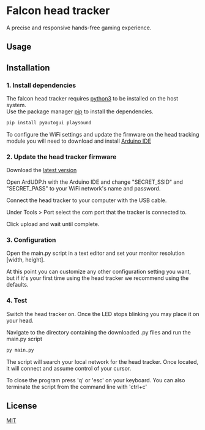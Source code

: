 # Falcon head tracker

A precise and responsive hands-free gaming experience.

## Usage



## Installation

### 1. Install dependencies
The falcon head tracker requires [python3](https://www.python.org/downloads/) to be installed on the host system.<br />
Use the package manager [pip](https://pip.pypa.io/en/stable/) to install the dependencies.
```bash
pip install pyautogui playsound
```
To configure the WiFi settings and update the firmware on the head tracking module you will need to download and install [Arduino IDE](https://www.arduino.cc/en/software)<br />

### 2. Update the head tracker firmware
Download the [latest version](https://github.com/littlepetal/studious-dollop/releases)<br />

Open ArdUDP.h with the Arduino IDE and change "SECRET_SSID" and "SECRET_PASS" to your WiFi network's name and password.

Connect the head tracker to your computer with the USB cable.

Under  Tools > Port  select the com port that the tracker is connected to.

Click upload and wait until complete.

### 3. Configuration
Open the main.py script in a text editor and set your monitor resolution [width, height].<br />

At this point you can customize any other configuration setting you want, but if it's your first time using the head tracker we recommend using the defaults.

### 4. Test
Switch the head tracker on. Once the LED stops blinking you may place it on your head.

Navigate to the directory containing the downloaded .py files and run the main.py script
```bash
py main.py
```

The script will search your local network for the head tracker. Once located, it will connect and assume control of your cursor.<br />

To close the program press 'q' or 'esc' on your keyboard. You can also terminate the script from the command line with 'ctrl+c'<br />

## License
[MIT](https://choosealicense.com/licenses/mit/)

